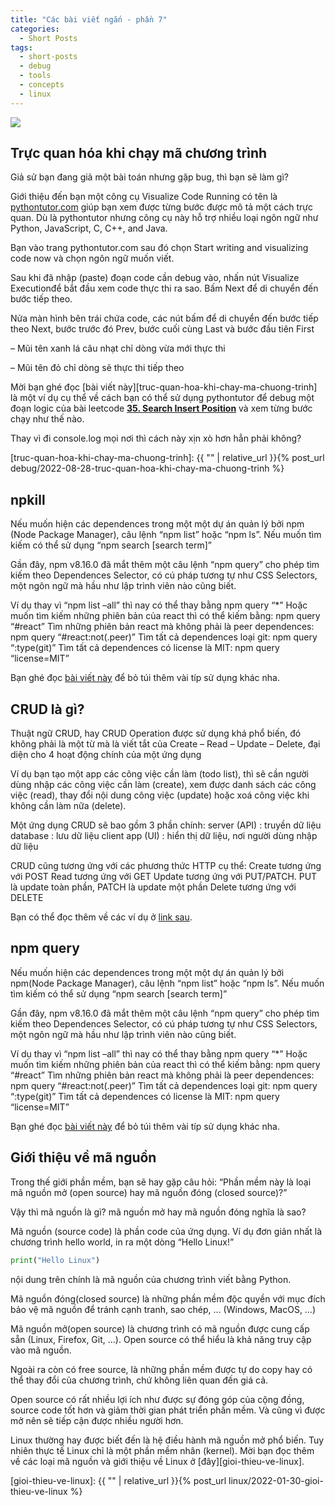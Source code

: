 ```yaml
---
title: "Các bài viết ngắn - phần 7"
categories:
  - Short Posts
tags:
  - short-posts
  - debug
  - tools
  - concepts
  - linux
---
```


![](/assets/images/2022/08/2022-08-11-cac-bai-viet-ngan-phan-7-1.webp)

## Trực quan hóa khi chạy mã chương trình
Giả sử bạn đang giả một bài toán nhưng gặp bug, thì bạn sẽ làm gì?

Giới thiệu đến bạn một công cụ Visualize Code Running có tên là [pythontutor.com](http://pythontutor.com/) giúp bạn xem được từng bước được mô tả một cách trực quan. Dù là pythontutor nhưng công cụ này hỗ trợ nhiều loại ngôn ngữ như Python, JavaScript, C, C++, and Java.

Bạn vào trang pythontutor.com sau đó chọn Start writing and visualizing code now và chọn ngôn ngữ muốn viết.

Sau khi đã nhập (paste) đoạn code cần debug vào, nhấn nút Visualize Executionđể bắt đầu xem code thực thi ra sao. Bấm Next để di chuyển đến bước tiếp theo.

Nửa màn hình bên trái chứa code, các nút bấm để di chuyển đến bước tiếp theo Next, bước trước đó Prev, bước cuối cùng Last và bước đầu tiên First

– Mũi tên xanh lá câu nhạt chỉ dòng vừa mới thực thi

– Mũi tên đỏ chỉ dòng sẽ thực thi tiếp theo

Mời bạn ghé đọc [bài viết này][truc-quan-hoa-khi-chay-ma-chuong-trinh] là một ví dụ cụ thể về cách bạn có thể sử dụng pythontutor để debug một đoạn logic của bài leetcode [**35. Search Insert Position**](https://leetcode.com/problems/search-insert-position/) và xem từng bước chạy như thế nào. 

Thay vì đi console.log mọi nơi thì cách này xịn xò hơn hẳn phải không?

[truc-quan-hoa-khi-chay-ma-chuong-trinh]: {{ "" | relative_url }}{% post_url debug/2022-08-28-truc-quan-hoa-khi-chay-ma-chuong-trinh %}

## npkill
Nếu muốn hiện các dependences trong một một dự án quản lý bởi npm (Node Package Manager), câu lệnh “npm list” hoặc “npm ls”. Nếu muốn tìm kiếm có thể sử dụng “npm search [search term]”

Gần đây, npm v8.16.0 đã mắt thêm một câu lệnh “npm query” cho phép tìm kiếm theo Dependences Selector, có cú pháp tương tự như CSS Selectors, một ngôn ngữ mà hầu như lập trình viên nào cũng biết.

Ví dụ thay vì “npm list –all” thì nay có thể thay bằng npm query “*” Hoặc muốn tìm kiếm những phiên bản của react thì có thể kiếm bằng: npm query “#react” Tìm những phiên bản react mà không phải là peer dependences: npm query “#react:not(.peer)” Tìm tất cả dependences loại git: npm query “:type(git)” Tìm tất cả dependences có license là MIT: npm query “license=MIT”

Bạn ghé đọc [bài viết này](https://github.blog/changelog/2022-08-03-introducing-the-new-npm-dependency-selector-syntax/) để bỏ túi thêm vài típ sử dụng khác nha.

## CRUD là gì?
Thuật ngữ CRUD, hay CRUD Operation được sử dụng khá phổ biến, đó không phải là một từ mà là viết tắt của Create – Read – Update – Delete, đại diện cho 4 hoạt động chính của một ứng dụng

Ví dụ bạn tạo một app các công việc cần làm (todo list), thì sẽ cần người dùng nhập các công việc cần làm (create), xem được danh sách các công việc (read), thay đổi nội dung công việc (update) hoặc xoá công việc khi không cần làm nữa (delete).

Một ứng dụng CRUD sẽ bao gồm 3 phần chính: server (API) : truyền dữ liệu database : lưu dữ liệu client app (UI) : hiển thị dữ liệu, nơi người dùng nhập dữ liệu

CRUD cũng tương ứng với các phương thức HTTP cụ thể: Create tương ứng với POST Read tương ứng với GET Update tương ứng với PUT/PATCH. PUT là update toàn phần, PATCH là update một phần Delete tương ứng với DELETE

Bạn có thể đọc thêm về các ví dụ ở [link sau](https://www.freecodecamp.org/news/crud-operations-explained/).

## npm query
Nếu muốn hiện các dependences trong một một dự án quản lý bởi npm(Node Package Manager), câu lệnh “npm list” hoặc “npm ls”. Nếu muốn tìm kiếm có thể sử dụng “npm search [search term]”

Gần đây, npm v8.16.0 đã mắt thêm một câu lệnh “npm query” cho phép tìm kiếm theo Dependences Selector, có cú pháp tương tự như CSS Selectors, một ngôn ngữ mà hầu như lập trình viên nào cũng biết.

Ví dụ thay vì “npm list –all” thì nay có thể thay bằng npm query “*” Hoặc muốn tìm kiếm những phiên bản của react thì có thể kiếm bằng: npm query “#react” Tìm những phiên bản react mà không phải là peer dependences: npm query “#react:not(.peer)” Tìm tất cả dependences loại git: npm query “:type(git)” Tìm tất cả dependences có license là MIT: npm query “license=MIT”

Bạn ghé đọc [bài viết này](https://github.blog/changelog/2022-08-03-introducing-the-new-npm-dependency-selector-syntax/) để bỏ túi thêm vài típ sử dụng khác nha.

## Giới thiệu về mã nguồn
Trong thế giới phần mềm, bạn sẽ hay gặp câu hỏi: “Phần mềm này là loại mã nguồn mở (open source) hay mã nguồn đóng (closed source)?”

Vậy thì mã nguồn là gì? mã nguồn mở hay mã nguồn đóng nghĩa là sao?

Mã nguồn (source code) là phần code của ứng dụng. Ví dụ đơn giản nhất là chương trình hello world, in ra một dòng “Hello Linux!”

```python
print("Hello Linux")
```
nội dung trên chính là mã nguồn của chương trình viết bằng Python.

Mã nguồn đóng(closed source) là những phần mềm độc quyền với mục đích bảo vệ mã nguồn để tránh cạnh tranh, sao chép, … (Windows, MacOS, …)

Mã nguồn mở(open source) là chương trình có mã nguồn được cung cấp sẵn (Linux, Firefox, Git, …). Open source có thể hiểu là khả năng truy cập vào mã nguồn.

Ngoài ra còn có free source, là những phần mềm được tự do copy hay có thể thay đổi của chương trình, chứ không liên quan đến giá cả.

Open source có rất nhiều lợi ích như được sự đóng góp của cộng đồng, source code tốt hơn và giảm thời gian phát triển phần mềm. Và cũng vì được mở nên sẽ tiếp cận được nhiều người hơn.

Linux thường hay được biết đến là hệ điều hành mã nguồn mở phổ biến. Tuy nhiên thực tế Linux chỉ là một phần mềm nhân (kernel). Mời bạn đọc thêm về các loại mã nguồn và giới thiệu về Linux ở [đây][gioi-thieu-ve-linux].

[gioi-thieu-ve-linux]: {{ "" | relative_url }}{% post_url linux/2022-01-30-gioi-thieu-ve-linux %}